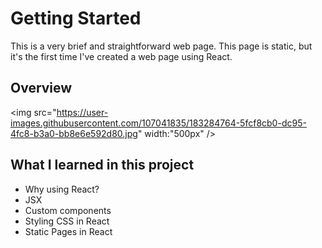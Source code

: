 # Getting Started

This is a very brief and straightforward web page. This page is static, but it's the first time I've created a web page using React.

## Overview

<img src="https://user-images.githubusercontent.com/107041835/183284764-5fcf8cb0-dc95-4fc8-b3a0-bb8e6e592d80.jpg" width:"500px" />

## What I learned in this project

- Why using React?
- JSX
- Custom components
- Styling CSS in React
- Static Pages in React
